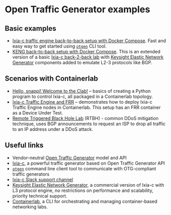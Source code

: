 # Open Traffic Generator examples

## Basic examples

* [Ixia-c traffic engine back-to-back setup with Docker Compose](docker-compose/b2b). Fast and easy way to get started using [`otgen`](https://github.com/open-traffic-generator/otgen) CLI tool.
* [KENG back-to-back setup with Docker Compose](docker-compose/cpdp-b2b). This is an extended version of a basic [Ixia-c back-2-back lab](docker-compose/b2b/README.md) with [Keysight Elastic Network Generator](https://www.keysight.com/us/en/products/network-test/protocol-load-test/keysight-elastic-network-generator.html) components added to emulate L2-3 protocols like BGP.

## Scenarios with Containerlab

* [Hello, snappi! Welcome to the Clab!](/clab/ixia-c-b2b) – basics of creating a Python program to control Ixia-c, all packaged in a Containerlab topology.
* [Ixia-c Traffic Engine and FRR](/clab/ixia-c-te-frr) – demonstrates how to deploy Ixia-c Traffic Engine nodes in Containerlab. This setup has an FRR container as a Device Under Test.
* [Remote Triggered Black Hole Lab](/clab/rtbh) (RTBH) - common DDoS mitigation technique, uses BGP announcements to request an ISP to drop all traffic to an IP address under a DDoS attack.

## Useful links

[//]: # (TODO add source tracking to the links)

* Vendor-neutral [Open Traffic Generator](https://github.com/open-traffic-generator) model and API
* [Ixia-c](https://github.com/open-traffic-generator/ixia-c), a powerful traffic generator based on Open Traffic Generator API
* [`otgen`](https://github.com/open-traffic-generator/otgen) command line client tool to communicate with OTG-compliant traffic generators
* [Ixia-c Slack support channel](https://github.com/open-traffic-generator/ixia-c/blob/main/docs/support.md)
* [Keysight Elastic Network Generator](https://www.keysight.com/us/en/products/network-test/protocol-load-test/keysight-elastic-network-generator.html), a commercial version of Ixia-c with L3 protocol engine, no restrictions on performance and scalability, priority technical support.
* [Containerlab](https://containerlab.dev/), a CLI for orchestrating and managing container-based networking labs.
